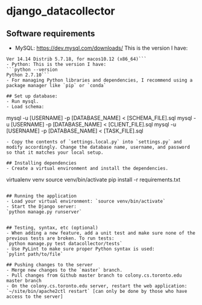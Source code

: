 # django_datacollector

## Software requirements

- MySQL: https://dev.mysql.com/downloads/
This is the version I have: 
```mysql --version
Ver 14.14 Distrib 5.7.18, for macos10.12 (x86_64)```
- Python: This is the version I have: 
```python --version
Python 2.7.10```
- For managing Python libraries and dependencies, I recommend using a package manager like `pip` or `conda`

## Set up database:
- Run mysql.
- Load schema:
```
mysql -u [USERNAME] -p [DATABASE_NAME] < [SCHEMA_FILE].sql
mysql -u [USERNAME] -p [DATABASE_NAME] < [CLIENT_FILE].sql
mysql -u [USERNAME] -p [DATABASE_NAME] < [TASK_FILE].sql
```
- Copy the contents of `settings.local.py` into `settings.py` and modify accordingly. Change the database name, username, and password so that it matches your local setup.

## Installing dependencies
- Create a virtual environment and install the dependencies. 
```
virtualenv venv
source venv/bin/activate
pip install -r requirements.txt
```

## Running the application
- Load your virtual environment: `source venv/bin/activate`
- Start the Django server: 
`python manage.py runserver`


## Testing, syntax, etc (optional)
- When adding a new feature, add a unit test and make sure none of the previous tests are broken. To run tests:
`python manage.py test datacollector/tests`
- Use PyLint to make sure proper Python syntax is used:
`pylint path/to/file`

## Pushing changes to the server
- Merge new changes to the `master` branch.
- Pull changes from Github master branch to colony.cs.toronto.edu master branch
- On the colony.cs.toronto.edu server, restart the web application: `~/site/bin/apache2ctl restart` [can only be done by those who have access to the server]

